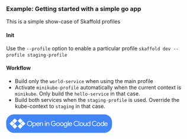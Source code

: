 ### Example: Getting started with a simple go app

This is a simple show-case of Skaffold profiles

#### Init

Use the `--profile` option to enable a particular profile `skaffold dev --profile staging-profile`

#### Workflow

* Build only the `world-service` when using the main profile
* Activate `minikube-profile` automatically when the current context is `minikube`. Only build the `hello-service` in that case.
* Build both services when the `staging-profile` is used. Override the kube-context to `staging` in that case.

<a href="vscode://googlecloudtools.cloudcode/shell?repo=https://github.com/GoogleContainerTools/skaffold.git&subpath=/examples/profiles"><img width="286" height="50" src="/docs/static/images/open-cloud-code.png"></a>

